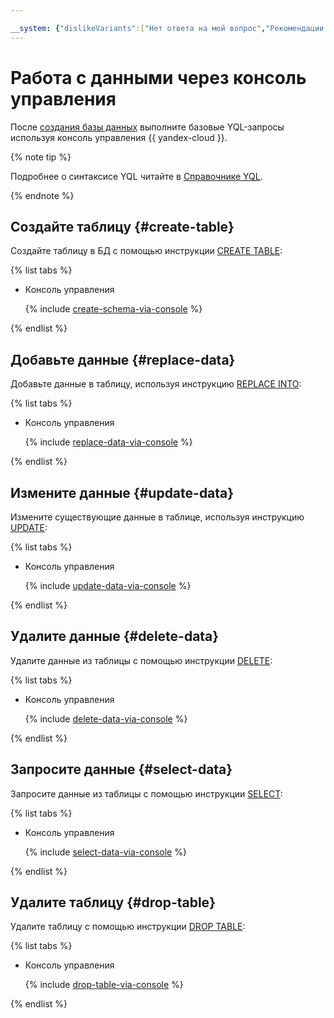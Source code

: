 ```yaml
---

__system: {"dislikeVariants":["Нет ответа на мой вопрос","Рекомендации не помогли","Содержание не соответствует заголовку","Другое"]}
---
```

# Работа с данными через консоль управления

После [создания базы данных](../create-db.md) выполните базовые YQL-запросы используя консоль управления {{ yandex-cloud }}.

{% note tip %}

Подробнее о синтаксисе YQL читайте в [Справочнике YQL](../../yql/reference/overview.md).

{% endnote %}

## Создайте таблицу {#create-table}

Создайте таблицу в БД с помощью инструкции [CREATE TABLE](../../yql/reference/syntax/create_table.md):

{% list tabs %}

- Консоль управления

  {% include [create-schema-via-console](../../_includes/create-new-table-via-console.md) %}

{% endlist %}

## Добавьте данные {#replace-data}

Добавьте данные в таблицу, используя инструкцию [REPLACE INTO](../../yql/reference/syntax/replace_into.md):

{% list tabs %}

- Консоль управления

  {% include [replace-data-via-console](../../_includes/replace-data-via-console.md) %}

{% endlist %}


## Измените данные {#update-data}

Измените существующие данные в таблице, используя инструкцию [UPDATE](../../yql/reference/syntax/update.md):

{% list tabs %}

- Консоль управления

  {% include [update-data-via-console](../../_includes/update-data-via-console.md) %}

{% endlist %}


## Удалите данные {#delete-data}

Удалите данные из таблицы с помощью инструкции [DELETE](../../yql/reference/syntax/delete.md):

{% list tabs %}

- Консоль управления

  {% include [delete-data-via-console](../../_includes/delete-data-via-console.md) %}

{% endlist %}


## Запросите данные {#select-data}

Запросите данные из таблицы с помощью инструкции [SELECT](../../yql/reference/syntax/select.md):

{% list tabs %}

- Консоль управления

  {% include [select-data-via-console](../../_includes/select-data-via-console.md) %}

{% endlist %}


## Удалите таблицу {#drop-table}

Удалите таблицу с помощью инструкции [DROP TABLE](../../yql/reference/syntax/drop_table.md):

{% list tabs %}

- Консоль управления

  {% include [drop-table-via-console](../../_includes/drop-table-via-console.md) %}

{% endlist %}
